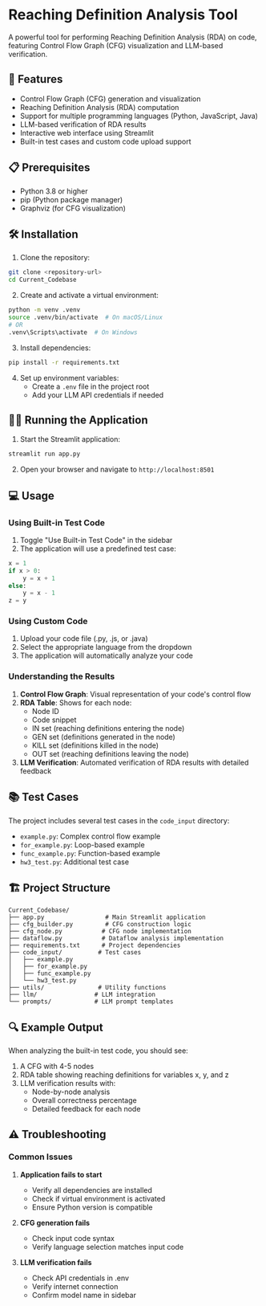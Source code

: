# Reaching Definition Analysis Tool

A powerful tool for performing Reaching Definition Analysis (RDA) on code, featuring Control Flow Graph (CFG) visualization and LLM-based verification.

## 🚀 Features

- Control Flow Graph (CFG) generation and visualization
- Reaching Definition Analysis (RDA) computation
- Support for multiple programming languages (Python, JavaScript, Java)
- LLM-based verification of RDA results
- Interactive web interface using Streamlit
- Built-in test cases and custom code upload support

## 📋 Prerequisites

- Python 3.8 or higher
- pip (Python package manager)
- Graphviz (for CFG visualization)

## 🛠️ Installation

1. Clone the repository:
```bash
git clone <repository-url>
cd Current_Codebase
```

2. Create and activate a virtual environment:
```bash
python -m venv .venv
source .venv/bin/activate  # On macOS/Linux
# OR
.venv\Scripts\activate  # On Windows
```

3. Install dependencies:
```bash
pip install -r requirements.txt
```

4. Set up environment variables:
   - Create a `.env` file in the project root
   - Add your LLM API credentials if needed

## 🏃‍♂️ Running the Application

1. Start the Streamlit application:
```bash
streamlit run app.py
```

2. Open your browser and navigate to `http://localhost:8501`

## 💻 Usage

### Using Built-in Test Code
1. Toggle "Use Built-in Test Code" in the sidebar
2. The application will use a predefined test case:
```python
x = 1
if x > 0:
    y = x + 1
else:
    y = x - 1
z = y
```

### Using Custom Code
1. Upload your code file (.py, .js, or .java)
2. Select the appropriate language from the dropdown
3. The application will automatically analyze your code

### Understanding the Results
1. **Control Flow Graph**: Visual representation of your code's control flow
2. **RDA Table**: Shows for each node:
   - Node ID
   - Code snippet
   - IN set (reaching definitions entering the node)
   - GEN set (definitions generated in the node)
   - KILL set (definitions killed in the node)
   - OUT set (reaching definitions leaving the node)
3. **LLM Verification**: Automated verification of RDA results with detailed feedback

## 📚 Test Cases

The project includes several test cases in the `code_input` directory:
- `example.py`: Complex control flow example
- `for_example.py`: Loop-based example
- `func_example.py`: Function-based example
- `hw3_test.py`: Additional test case

## 🏗️ Project Structure

```
Current_Codebase/
├── app.py                 # Main Streamlit application
├── cfg_builder.py         # CFG construction logic
├── cfg_node.py           # CFG node implementation
├── dataflow.py           # Dataflow analysis implementation
├── requirements.txt      # Project dependencies
├── code_input/          # Test cases
│   ├── example.py
│   ├── for_example.py
│   ├── func_example.py
│   └── hw3_test.py
├── utils/               # Utility functions
├── llm/                # LLM integration
└── prompts/            # LLM prompt templates
```

## 🔍 Example Output

When analyzing the built-in test code, you should see:
1. A CFG with 4-5 nodes
2. RDA table showing reaching definitions for variables x, y, and z
3. LLM verification results with:
   - Node-by-node analysis
   - Overall correctness percentage
   - Detailed feedback for each node

## ⚠️ Troubleshooting

### Common Issues

1. **Application fails to start**
   - Verify all dependencies are installed
   - Check if virtual environment is activated
   - Ensure Python version is compatible

2. **CFG generation fails**
   - Check input code syntax
   - Verify language selection matches input code

3. **LLM verification fails**
   - Check API credentials in .env
   - Verify internet connection
   - Confirm model name in sidebar
